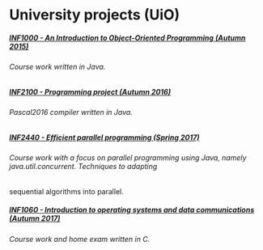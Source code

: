 # University projects (UiO)

##### [INF1000 - An Introduction to Object-Oriented Programming (Autumn 2015)](https://github.com/goudbes/UiO/tree/master/INF1000)
###### Course work written in Java.

##### [INF2100 - Programming project (Autumn 2016)](https://github.com/goudbes/UiO/tree/master/INF2100)
###### Pascal2016 compiler written in Java.

##### [INF2440 - Efficient parallel programming (Spring 2017)](https://www.uio.no/studier/emner/matnat/ifi/INF2440/v17/index.html)
###### Course work with a focus on parallel programming using Java, namely java.util.concurrent. Techniques to adapting
sequential algorithms into parallel. 

##### [INF1060 - Introduction to operating systems and data communications (Autumn 2017)](https://github.com/goudbes/UiO/tree/master/INF1060)
###### Course work and home exam written in C.
